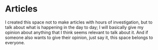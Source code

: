 # Articles
I created this space not to make articles with hours of investigation, but to talk about what is happening in the day to day; I will basically give my opinion about anything that I think seems relevant to talk about it. And if someone also wants to give their opinion, just say it, this space belongs to everyone. 
